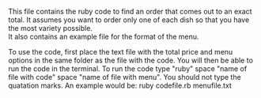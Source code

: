 This file contains the ruby code to find an order that comes out to an exact total.
It assumes you want to order only one of each dish so that you have the most variety possible.  
It also contains an example file for the format of the menu.

To use the code, first place the text file with the total price and menu options in the same folder as the file with the code.
You will then be able to run the code in the terminal.  To run the code type "ruby" space "name of file with code" space "name of file with menu".
You should not type the quatation marks.  An example would be: ruby codefile.rb menufile.txt

